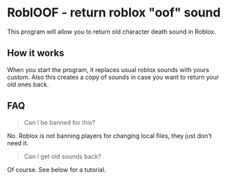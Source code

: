 # RoblOOF - return roblox "oof" sound
This program will allow you to return old character death sound in Roblox.

## How it works
When you start the program, it replaces usual roblox sounds with yours custom. Also this creates a copy of sounds in case you want to return your old ones back.
## FAQ
> Can I be banned for this?

No. Roblox is not banning players for changing local files, they just don't need it.

> Can I get old sounds back?

Of course. See below for a tutorial.
